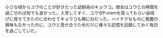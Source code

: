 小さな頃からユウのことが好きだった幼馴染のキョウコ。彼女はユウとの時間を過ごせれば何でも良かった。入学してすぐ、ユウがP.memを買ってもらい自信げに見せてきたのに合わせてキョウコも親にねだった。ハイテクなものに微塵の興味もなかったのに、ユウと見せ合うためだけに様々な記憶を記録しておく毎日を過ごしていた。